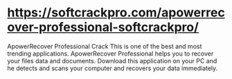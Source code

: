 # https://softcrackpro.com/apowerrecover-professional-softcrackpro/
ApowerRecover Professional Crack This is one of the best and most trending applications. ApowerRecover Professional helps you to recover your files data and documents. Download this application on your PC and he detects and scans your computer and recovers your data immediately. 
